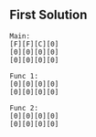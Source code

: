 First Solution
--------------

```
Main:
[F][F][C][0]
[0][0][0][0]
[0][0][0][0]

Func 1:
[0][0][0][0]
[0][0][0][0]

Func 2:
[0][0][0][0]
[0][0][0][0]
```

